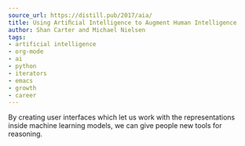 ```yaml
---
source_url: https://distill.pub/2017/aia/
title: Using Artiﬁcial Intelligence to Augment Human Intelligence
author: Shan Carter and Michael Nielsen
tags:
- artificial intelligence
- org-mode
- ai
- python
- iterators
- emacs
- growth
- career
---
```


By creating user interfaces which let us work with the representations inside machine learning models, we can give people new tools for reasoning.
